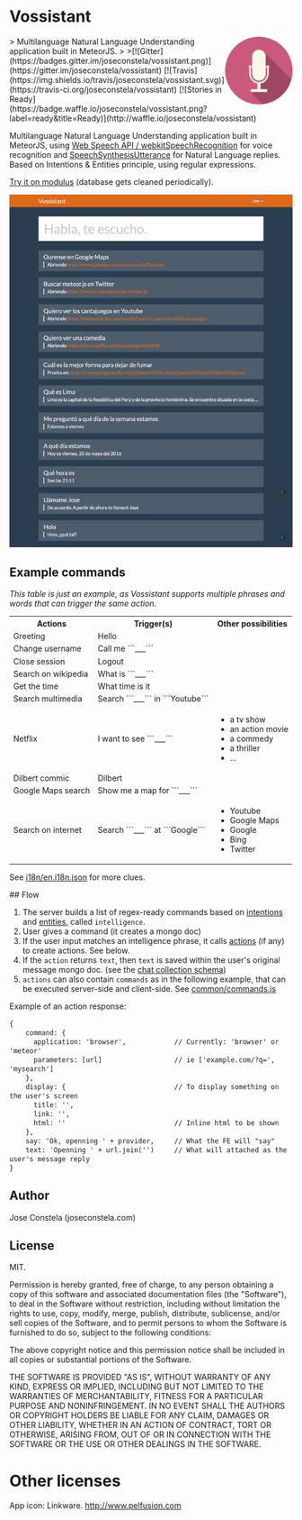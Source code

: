 # Vossistant
<img src="https://raw.githubusercontent.com/joseconstela/vossistant/master/private/appIcon.png" width="120" align="right" />
> Multilanguage Natural Language Understanding application built in MeteorJS.
>
>[![Gitter](https://badges.gitter.im/joseconstela/vossistant.png)](https://gitter.im/joseconstela/vossistant) [![Travis](https://img.shields.io/travis/joseconstela/vossistant.svg)](https://travis-ci.org/joseconstela/vossistant) [![Stories in Ready](https://badge.waffle.io/joseconstela/vossistant.png?label=ready&title=Ready)](http://waffle.io/joseconstela/vossistant)

Multilanguage Natural Language Understanding application built in MeteorJS, using [Web Speech API / webkitSpeechRecognition](https://developer.mozilla.org/en-US/docs/Web/API/Web_Speech_API) for voice recognition and [SpeechSynthesisUtterance](https://developer.mozilla.org/en-US/docs/Web/API/SpeechSynthesisUtterance) for Natural Language replies. Based on Intentions & Entities principle, using regular expressions.

[Try it on modulus](https://vossistant-63519.onmodulus.net/) (database gets cleaned periodically).

<img src="https://raw.githubusercontent.com/joseconstela/vossistant/master/private/SCREENSHOT.png" />

## Example commands

*This table is just an example, as Vossistant supports multiple phrases and words that can trigger the same action.*

<table>
    <tr>
        <th>Actions</th>
        <th>Trigger(s)</th>
        <th>Other possibilities</th>
    </tr>
    <tr>
        <td>Greeting</td>
        <td>Hello</td>
        <td></td>
    </tr>
    <tr>
        <td>Change username</td>
        <td>Call me ```___```</td>
        <td></td>
    </tr>
    <tr>
        <td>Close session</td>
        <td>Logout</td>
        <td></td>
    </tr>
    <tr>
        <td>Search on wikipedia</td>
        <td>What is ```___```</td>
        <td></td>
    </tr>
    <tr>
        <td>Get the time</td>
        <td>What time is it</td>
        <td></td>
    </tr>
    <tr>
        <td>Search multimedia</td>
        <td>Search ```___``` in ```Youtube```</td>
        <td></td>
    </tr>
    <tr>
        <td>Netflix</td>
        <td>I want to see ```___```</td>
        <td>
          <ul>
            <li>a tv show</li>
            <li>an action movie</li>
            <li>a commedy</li>
            <li>a thriller</li>
            <li>...</li>
          </ul>
        </td>
    </tr>
    <tr>
        <td>Dilbert commic</td>
        <td>Dilbert</td>
        <td></td>
    </tr>
    <tr>
        <td>Google Maps search</td>
        <td>Show me a map for ```___```</td>
        <td></td>
    </tr>
    <tr>
        <td>Search on internet</td>
        <td>Search ```___``` at ```Google```</td>
        <td>
          <ul>
            <li>Youtube</li>
            <li>Google Maps</li>
            <li>Google</li>
            <li>Bing</li>
            <li>Twitter</li>
          </ul>
        </td>
    </tr>
</table>

See [i18n/en.i18n.json](https://github.com/joseconstela/vossistant/blob/master/i18n/en.i18n.json) for more clues.

## Flow

1. The server builds a list of regex-ready commands based on [intentions](https://github.com/joseconstela/vossistant/blob/master/server/ai.js#L1) and [entities](https://github.com/joseconstela/vossistant/blob/master/server/ai.js#54), called ```intelligence```.
2. User gives a command (it creates a mongo doc)
3. If the user input matches an intelligence phrase, it calls [actions](https://github.com/joseconstela/vossistant/blob/master/server/actions.js) (if any) to create actions. See below.
4. If the ```action``` returns ```text```, then ```text``` is saved within the user's original message mongo doc. (see the [chat collection schema](https://github.com/joseconstela/vossistant/blob/master/common/collections.js))
5. ```actions``` can also contain ```commands``` as in the following example, that can be executed server-side and client-side. See [common/commands.js](https://github.com/joseconstela/vossistant/blob/master/common/commands.js)

Example of an action response:

    {
        command: {
          application: 'browser',            // Currently: 'browser' or 'meteor'
          parameters: [url]                  // ie ['example.com/?q=', 'mysearch']
        },
        display: {                           // To display something on the user's screen
          title: '',
          link: '',
          html: ''                           // Inline html to be shown
        },
        say: 'Ok, openning ' + provider,     // What the FE will "say"
        text: 'Openning ' + url.join('')     // What will attached as the user's message reply
    }

## Author

Jose Constela (joseconstela.com)

## License

MIT.

Permission is hereby granted, free of charge, to any person obtaining a copy of this software and associated documentation files (the "Software"), to deal in the Software without restriction, including without limitation the rights to use, copy, modify, merge, publish, distribute, sublicense, and/or sell copies of the Software, and to permit persons to whom the Software is furnished to do so, subject to the following conditions:

The above copyright notice and this permission notice shall be included in all copies or substantial portions of the Software.

THE SOFTWARE IS PROVIDED "AS IS", WITHOUT WARRANTY OF ANY KIND, EXPRESS OR IMPLIED, INCLUDING BUT NOT LIMITED TO THE WARRANTIES OF MERCHANTABILITY, FITNESS FOR A PARTICULAR PURPOSE AND NONINFRINGEMENT. IN NO EVENT SHALL THE AUTHORS OR COPYRIGHT HOLDERS BE LIABLE FOR ANY CLAIM, DAMAGES OR OTHER LIABILITY, WHETHER IN AN ACTION OF CONTRACT, TORT OR OTHERWISE, ARISING FROM, OUT OF OR IN CONNECTION WITH THE SOFTWARE OR THE USE OR OTHER DEALINGS IN THE SOFTWARE.

# Other licenses

App icon: Linkware. http://www.pelfusion.com

